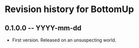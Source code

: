 # Revision history for BottomUp

## 0.1.0.0  -- YYYY-mm-dd

* First version. Released on an unsuspecting world.
